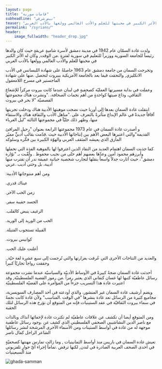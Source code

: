 ```yaml
---
layout: page
title: "قامات سورية"
subheadline: "نبض شرقي"
teaser: "ولدت غادة السمّان عام 1942 في مدينة دمشق لأسرة شاميةٍ عريقةٍ حيث كان والدها رئيساً للجامعة السورية ووزيراً للتعليم في سورية لفترةٍ من الوقت, وكان له الأثر الكبير في محبتها للعلم والأدب العالمي وولعها بالأدب العربي"
permalink: "/syrians/"
header:
    image_fullwidth: "header_drop.jpg"
---
```


ولدت غادة السمّان عام 1942 في مدينة دمشق لأسرة شاميةٍ عريقةٍ حيث كان والدها رئيساً للجامعة السورية ووزيراً للتعليم في سورية لفترةٍ .من الوقت, وكان له الأثر الكبير في محبتها للعلم والأدب العالمي وولعها بالأدب العربي

وتخرجت السمان من جامعة دمشق عام 1963 حاصلةً على شهادة الليسانس في الأدب الانكليزي, والتحقت فيما بعد بالجامعة الأمريكية ببيروت لتحصل .منها على شهادة الماجستير في مسرح اللامعقول

وعملت في بداية مسيرتها العمليّة كصحفيةٍ في لبنان عندما كانت بيروت مركزاً للإشعاع الثقافي، وذاع صيتها كواحدةٍ من أهم نجمات الصحافة، ."ونشرت هناك مجموعتها القصصيّة "لا بحر في بيروت

انتقلت غادة السمان بعدها إلى أوربا حيث نضجت موهبتها الأدبية هناك ودخلت تجربتها آفاقاً جديدةً في عالم الإبداع متأثرةً بالتعرف على ."مناهل الأدب والثقافة هناك والاستقاء منها، وظهر ذلك جليّاً في مجموعتها الثالثة "ليل الغرباء

و أصدرت غادة السمان في عام 1973 مجموعتها الرابعة بعنوان "رحيل المرافئ القديمة"والتي اعتبرها البعض الأهم بين إنتاجاتها الأدبية حيث .قدّمت بقالبٍ أدبيٍّ مميّز المأزق الذي يعيشه المثقف العربي والهوّة الكبيرة بين فكره وسلوكه

كما جذبت السمان اهتمام العديد من النقاد الذين اعترفوا لها بالموهبة الفذة التي تحملها وأبرزهم محمود أمين وعدّها بعضهم أهم حتّى من نجيب محفوظ . ولُقّبت بـ "نوّارة دمشق"، حيث أثارت جدلاً واسعاً بنقلها لتجارب شخصية حياتية عميقة ندر أن تقترب منها أديبة، بل وحتى أديب .عربي

:ومن أهم منتوجاتها الأدبية

.عيناك قدري

.زمن الحب الآخر

.الجسد حقيبة سفر

.الرغيف ينبض كالقلب

.الحب من الوريد إلى الوريد

.القبيلة تستجوب القتيلة

.كوابيس بيروت

.أعلنت عليك الحب

.والعديد من النتاجات الأخرى التي عُرفت بغزارتها والتي تُرجمت إلى سبع عشرة لغة حيّة, وحققت رواجاً تجاريّاَ كبيراَ


أحدثت غادة السمان ضجةً كبيرةً في الأوساط الأدبيّة والسياسيّة عندما نشرت مجموعة رسائل عاطفيّة كتبها لها غسان كنفاني الذي يعتبر رمزاً .من رموز القضية الفلسطينيّة, وقد اعتبرت غادة هذا التسريب جزءاً من المؤامرة على القضيّة الفلسطينيّة

ويضم أرشيف غادة السمان غير المنشور، والذي أودعته في أحد المصارف السويسرية، مجاميع كثيرة من الرسائل تعد غادة بنشرها "في الوقت .المناسب" ولأن غادة كانت نجمةً في سماء بيروت الثقافيّة في عقد الستينيات فإنه من المتوقع أن تؤرخ هذه الرسائل لتلك الحقبة


ومن المتوقع أيضا أن تكشف عن علاقات عاطفيّة لم تكترث غادة لإخفائها آنذاك وبالذات مع ناصر الدين النشاشيبي الصحفي الفلسطيني الذي كشف عن .وجود رسائل عاطفية موجهة له من غادة في أواسط الستينات ومن الأسماء الأخرى المرشحة لنشر رسائلها الشاعر الراحل كمال ناصر

تعيش غادة السمان في باريس منذ أواسط الثمانينيات , وما زالت تمارس مهنتها كصحفيّةٍ في احدى الصحف العربية الصادرة في لندن, لكنها ترفض .تماماً إجراء أيّ حوارٍ تلفزيوني منذ السبعينيات

<img src="{{ site.url }}/images/ghada-samman.jpeg" alt="ghada-samman"/>
